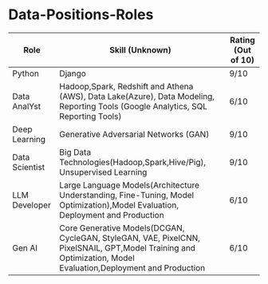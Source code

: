 # Data-Positions-Roles

| **Role**        | **Skill (Unknown)**   | **Rating (Out of 10)** |
|-----------------|-----------------------|------------------------|
| Python  | Django   | 9/10                   |
| Data AnalYst | Hadoop,Spark, Redshift and Athena (AWS), Data Lake(Azure),  Data Modeling, Reporting Tools (Google Analytics, SQL Reporting Tools)| 6/10   |
| Deep Learning | Generative Adversarial Networks (GAN)  | 9/10                   |
| Data Scientist   |  Big Data Technologies(Hadoop,Spark,Hive/Pig), Unsupervised Learning | 9/10   |
| LLM Developer    | Large Language Models(Architecture Understanding, Fine-Tuning, Model Optimization),Model Evaluation, Deployment and Production | 6/10     |
| Gen AI  | Core Generative Models(DCGAN, CycleGAN, StyleGAN, VAE, PixelCNN, PixelSNAIL, GPT,Model Training and Optimization, Model Evaluation,Deployment and Production | 6/10 |

